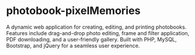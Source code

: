 # photobook-pixelMemories
A dynamic web application for creating, editing, and printing photobooks. Features include drag-and-drop photo editing, frame and filter application, PDF downloading, and a user-friendly gallery. Built with PHP, MySQL, Bootstrap, and jQuery for a seamless user experience.
